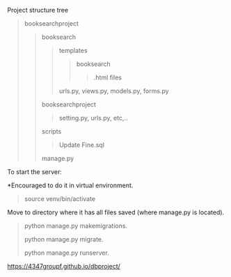 Project structure tree

> booksearchproject
>> booksearch
>>> templates
>>>> booksearch
>>>>> .html files
>>>>>
>>> urls.py, views.py, models.py, forms.py
>>>
>> booksearchproject
>>> setting.py, urls.py, etc,..
>>>
>> scripts
>>> Update Fine.sql
>>>
>> manage.py







To start the server:

*Encouraged to do it in virtual environment.
> source venv/bin/activate

Move to directory where it has all files saved (where manage.py is located).
> python manage.py makemigrations.
> 
> python manage.py migrate.
> 
> python manage.py runserver.


https://4347groupf.github.io/dbproject/
